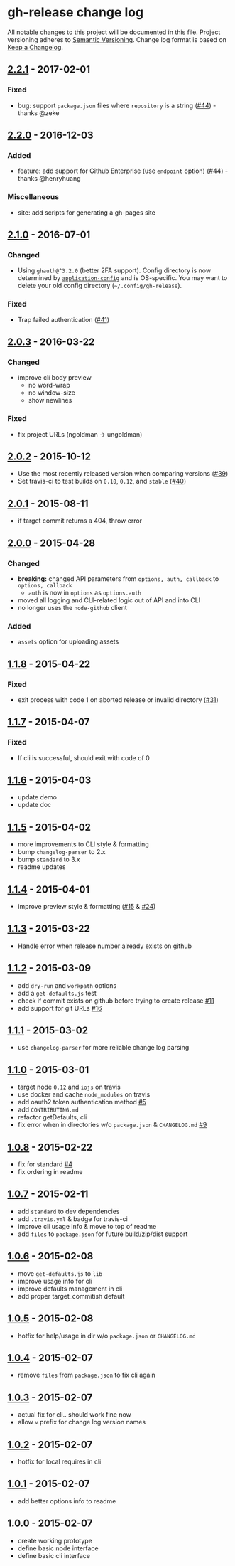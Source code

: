 # gh-release change log

All notable changes to this project will be documented in this file. Project versioning adheres to [Semantic Versioning](http://semver.org/). Change log format is based on [Keep a Changelog](http://keepachangelog.com/).

## [2.2.1](https://github.com/ungoldman/gh-release/compare/v2.2.0...v2.2.1) - 2017-02-01

### Fixed

- bug: support `package.json` files where `repository` is a string ([#44](https://github.com/ungoldman/gh-release/issues/48)) - thanks @zeke

## [2.2.0](https://github.com/ungoldman/gh-release/compare/v2.1.0...v2.2.0) - 2016-12-03

### Added

- feature: add support for Github Enterprise (use `endpoint` option) ([#44](https://github.com/ungoldman/gh-release/issues/44)) - thanks @henryhuang

### Miscellaneous

- site: add scripts for generating a gh-pages site

## [2.1.0] - 2016-07-01

### Changed

* Using `ghauth@^3.2.0` (better 2FA support). Config directory is now determined by [`application-config`](https://github.com/LinusU/node-application-config) and is OS-specific. You may want to delete your old config directory (`~/.config/gh-release`).

### Fixed

* Trap failed authentication ([#41](https://github.com/ungoldman/gh-release/pull/41))

## [2.0.3] - 2016-03-22

### Changed

* improve cli body preview
  * no word-wrap
  * no window-size
  * show newlines

### Fixed

* fix project URLs (ngoldman -> ungoldman)

## [2.0.2] - 2015-10-12

* Use the most recently released version when comparing versions ([#39](https://github.com/ungoldman/gh-release/pull/39))
* Set travis-ci to test builds on `0.10`, `0.12`, and `stable` ([#40](https://github.com/ungoldman/gh-release/pull/40))

## [2.0.1] - 2015-08-11

* if target commit returns a 404, throw error

## [2.0.0] - 2015-04-28

### Changed

* **breaking:** changed API parameters from `options, auth, callback` to `options, callback`
  * `auth` is now in `options` as `options.auth`
* moved all logging and CLI-related logic out of API and into CLI
* no longer uses the `node-github` client

### Added

* `assets` option for uploading assets

## [1.1.8] - 2015-04-22

### Fixed

* exit process with code 1 on aborted release or invalid directory ([#31](https://github.com/ungoldman/gh-release/issues/31))

## [1.1.7] - 2015-04-07

### Fixed

* If cli is successful, should exit with code of 0

## [1.1.6] - 2015-04-03

* update demo
* update doc

## [1.1.5] - 2015-04-02

* more improvements to CLI style & formatting
* bump `changelog-parser` to 2.x
* bump `standard` to 3.x
* readme updates

## [1.1.4] - 2015-04-01

* improve preview style & formatting ([#15](https://github.com/ungoldman/gh-release/issues/15) & [#24](https://github.com/ungoldman/gh-release/pull/24))

## [1.1.3] - 2015-03-22

* Handle error when release number already exists on github

## [1.1.2] - 2015-03-09

* add `dry-run` and `workpath` options
* add a `get-defaults.js` test
* check if commit exists on github before trying to create release [#11](https://github.com/ungoldman/gh-release/issues/11)
* add support for git URLs [#16](https://github.com/ungoldman/gh-release/issues/16)

## [1.1.1] - 2015-03-02

* use `changelog-parser` for more reliable change log parsing

## [1.1.0] - 2015-03-01

* target node `0.12` and `iojs` on travis
* use docker and cache `node_modules` on travis
* add oauth2 token authentication method [#5](https://github.com/ungoldman/gh-release/issues/5)
* add `CONTRIBUTING.md`
* refactor getDefaults, cli
* fix error when in directories w/o `package.json` & `CHANGELOG.md` [#9](https://github.com/ungoldman/gh-release/issues/9)

## [1.0.8] - 2015-02-22

* fix for standard [#4](https://github.com/ungoldman/gh-release/issues/4)
* fix ordering in readme

## [1.0.7] - 2015-02-11

* add `standard` to dev dependencies
* add `.travis.yml` & badge for travis-ci
* improve cli usage info & move to top of readme
* add `files` to `package.json` for future build/zip/dist support

## [1.0.6] - 2015-02-08

* move `get-defaults.js` to `lib`
* improve usage info for cli
* improve defaults management in cli
* add proper target_commitish default

## [1.0.5] - 2015-02-08

* hotfix for help/usage in dir w/o `package.json` or `CHANGELOG.md`

## [1.0.4] - 2015-02-07

* remove `files` from `package.json` to fix cli again

## [1.0.3] - 2015-02-07

* actual fix for cli.. should work fine now
* allow `v` prefix for change log version names

## [1.0.2] - 2015-02-07

* hotfix for local requires in cli

## [1.0.1] - 2015-02-07

* add better options info to readme

## 1.0.0 - 2015-02-07

* create working prototype
* define basic node interface
* define basic cli interface

[2.1.0]: https://github.com/ungoldman/gh-release/compare/v2.0.3...v2.1.0
[2.0.3]: https://github.com/ungoldman/gh-release/compare/v2.0.2...v2.0.3
[2.0.2]: https://github.com/ungoldman/gh-release/compare/v2.0.1...v2.0.2
[2.0.1]: https://github.com/ungoldman/gh-release/compare/v2.0.0...v2.0.1
[2.0.0]: https://github.com/ungoldman/gh-release/compare/v1.1.8...v2.0.0
[1.1.8]: https://github.com/ungoldman/gh-release/compare/v1.1.7...v1.1.8
[1.1.7]: https://github.com/ungoldman/gh-release/compare/v1.1.6...v1.1.7
[1.1.6]: https://github.com/ungoldman/gh-release/compare/v1.1.5...v1.1.6
[1.1.5]: https://github.com/ungoldman/gh-release/compare/v1.1.4...v1.1.5
[1.1.4]: https://github.com/ungoldman/gh-release/compare/v1.1.3...v1.1.4
[1.1.3]: https://github.com/ungoldman/gh-release/compare/v1.1.2...v1.1.3
[1.1.2]: https://github.com/ungoldman/gh-release/compare/v1.1.1...v1.1.2
[1.1.1]: https://github.com/ungoldman/gh-release/compare/v1.1.0...v1.1.1
[1.1.0]: https://github.com/ungoldman/gh-release/compare/v1.0.8...v1.1.0
[1.0.8]: https://github.com/ungoldman/gh-release/compare/v1.0.7...v1.0.8
[1.0.7]: https://github.com/ungoldman/gh-release/compare/v1.0.6...v1.0.7
[1.0.6]: https://github.com/ungoldman/gh-release/compare/v1.0.5...v1.0.6
[1.0.5]: https://github.com/ungoldman/gh-release/compare/v1.0.4...v1.0.5
[1.0.4]: https://github.com/ungoldman/gh-release/compare/v1.0.3...v1.0.4
[1.0.3]: https://github.com/ungoldman/gh-release/compare/v1.0.2...v1.0.3
[1.0.2]: https://github.com/ungoldman/gh-release/compare/v1.0.1...v1.0.2
[1.0.1]: https://github.com/ungoldman/gh-release/compare/v1.0.0...v1.0.1
